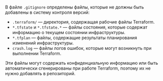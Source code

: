 В файле `.gitignore` определены файлы, которые не должны быть добавлены в систему контроля версий:

- `.terraform/` — директория, содержащая рабочие файлы Terraform.
- `*.tfstate` и `*.tfstate.*` — файлы состояния, которые содержат информацию о текущем состоянии инфраструктуры.
- `*.tfplan` — файлы, содержащие результаты планирования изменений инфраструктуры.
- `crash.log` — файлы логов ошибок, которые могут возникнуть при выполнении Terraform.

Эти файлы могут содержать конфиденциальную информацию или быть автоматически сгенерированы при работе Terraform, поэтому их не нужно добавлять в репозиторий.
